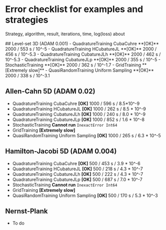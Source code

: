 # Error checklist for examples and strategies
<p>
Strategy, algorithm, result, iterations, time, log(loss) about
<p>
## Level-set 3D (ADAM 0.001)
- QuadratureTraining CubaCuhre **[OK]** 2000 / 553 s / 10^-5
- QuadratureTraining HCubatureJL **[OK]** 2000 / 456 s / 10^-5.3
- QuadratureTraining CubatureJLh **[OK]** 2000 / 462 s / 10^-5.3
- QuadratureTraining CubatureJLp **[OK]** 2000 / 355 s / 10^-5
- StochasticTraining **[OK]** 2000 / 362 s / 10^-1.7
- GridTraining **[Extremely slow]** 
- QuasiRandomTraining Uniform Sampling **[OK]** 2000 / 338 s / 10^-3.1

## Allen-Cahn 5D (ADAM 0.02)
- QuadratureTraining CubaCuhre **[OK]** 1000 / 596 s / 8.5*10^-9
- QuadratureTraining HCubatureJL **[OK]** 1000 / 262 s / 8.5 * 10^-9
- QuadratureTraining CubatureJLh **[OK]** 1000 / 240 s / 8.0 * 10^-9 
- QuadratureTraining CubatureJLp **[OK]** 1000 / 852 s / 1.6 * 10^-8
- StochasticTraining **Cannot run** `InexactError Int64`
- GridTraining **[Extremely slow]** 
- QuasiRandomTraining Uniform Sampling **[OK]** 1000 / 265 s / 6.3 * 10^-5

## Hamilton-Jacobi 5D (ADAM 0.004)
- QuadratureTraining CubaCuhre **[OK]** 500 / 453 s / 3.9 * 10^-6
- QuadratureTraining HCubatureJL **[OK]** 500 / 218 s / 4.3 * 10^-7
- QuadratureTraining CubatureJLh **[OK]** 500 / 222 s / 4.3 * 10^-7
- QuadratureTraining CubatureJLp **[OK]** 500 / 687 s / 7.0 * 10^-7
- StochasticTraining **Cannot run** `InexactError Int64`
- GridTraining **[Extremely slow]** 
- QuasiRandomTraining Uniform Sampling **[OK]** 500 / 170 s / 5.3 * 10^-3

## Nernst-Plank
- To do
